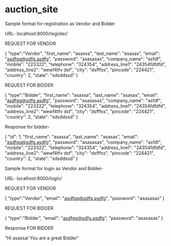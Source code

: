 # auction_site

Sample format for registration as Vendor and Bidder



URL- localhost:8000/register/

REQUEST FOR VENDOR

{
    "type":"Vendor",
    "first_name": "asassa",
    "last_name": "asasas",
    "email": "asdfgg@sdfg.asdfg",
    "password": "asasasas",
    "company_name": "asfdf",
    "mobile": "223322",
    "telephone": "324354",
    "address_line1": "24354fdfdfd",
    "address_line2": "wewf4tfv dsf",
    "city": "dsfffss",
    "pincode": "224421",
    "country": 2,
    "state": "sdsddssd"
}


REQUEST FOR BIDDER

{
    "type":"Bidder",
    "first_name": "asassa",
    "last_name": "asasas",
    "email": "asdfgg@sdfg.asdfg",
    "password": "asasasas",
    "company_name": "asfdf",
    "mobile": "223322",
    "telephone": "324354",
    "address_line1": "24354fdfdfd",
    "address_line2": "wewf4tfv dsf",
    "city": "dsfffss",
    "pincode": "224421",
    "country": 2,
    "state": "sdsddssd"
}

Response for bidder-

{
    "id": 1,
    "first_name": "asassa",
    "last_name": "asasas",
    "email": "asdfgg@sdfg.asdfg",
    "password": "asasasas",
    "company_name": "asfdf",
    "mobile": "223322",
    "telephone": "324354",
    "address_line1": "24354fdfdfd",
    "address_line2": "wewf4tfv dsf",
    "city": "dsfffss",
    "pincode": "224421",
    "country": 2,
    "state": "sdsddssd"
}




Sample format for login as Vendor and Bidder-

URL- localhost:8000/login/


REQUEST FOR VENDOR

{
    "type":"Vendor",
    "email": "asdfgg@sdfg.asdfg",
    "password": "asasasas"
}



REQUEST FOR BIDDER

{
    "type":"Bidder",
    "email": "asdfgg@sdfg.asdfg",
    "password": "asasasas"
}


Response FOR BIDDER

"Hi asassa! You are a great Bidder"

